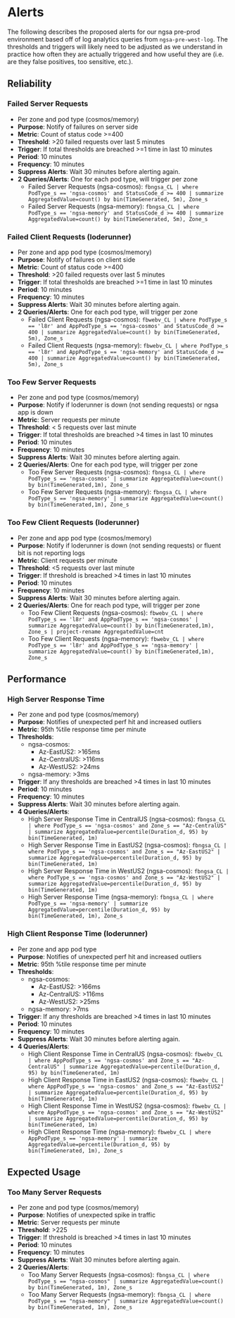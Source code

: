 
# Alerts

The following describes the proposed alerts for our ngsa pre-prod environment based off of log analytics queries from `ngsa-pre-west-log`.  The thresholds and triggers will likely need to be adjusted as we understand in practice how often they are actually triggered and how useful they are (i.e. are they false positives, too sensitive, etc.).  

## Reliability

### Failed Server Requests

- Per zone and pod type (cosmos/memory)
- **Purpose**: Notify of failures on server side
- **Metric**: Count of status code >=400
- **Threshold**: >20 failed requests over last 5 minutes
- **Trigger**: If total thresholds are breached >=1 time in last 10 minutes
- **Period**: 10 minutes
- **Frequency**: 10 minutes
- **Suppress Alerts**: Wait 30 minutes before alerting again.
- **2 Queries/Alerts**: One for each pod type, will trigger per zone
  - Failed Server Requests (ngsa-cosmos): `fbngsa_CL | where PodType_s == 'ngsa-cosmos' and StatusCode_d >= 400 | summarize AggregatedValue=count() by bin(TimeGenerated, 5m), Zone_s`
  - Failed Server Requests (ngsa-memory): `fbngsa_CL | where PodType_s == 'ngsa-memory' and StatusCode_d >= 400 | summarize AggregatedValue=count() by bin(TimeGenerated, 5m), Zone_s`

### Failed Client Requests (loderunner)

- Per zone and app pod type (cosmos/memory)
- **Purpose**: Notify of failures on client side
- **Metric**: Count of status code >=400
- **Threshold**: >20 failed requests over last 5 minutes
- **Trigger**: If total thresholds are breached >=1 time in last 10 minutes
- **Period**: 10 minutes
- **Frequency**: 10 minutes
- **Suppress Alerts**: Wait 30 minutes before alerting again.
- **2 Queries/Alerts**: One for each pod type, will trigger per zone
  - Failed Client Requests (ngsa-cosmos): `fbwebv_CL | where PodType_s == 'l8r' and AppPodType_s == 'ngsa-cosmos' and StatusCode_d >= 400 | summarize AggregatedValue=count() by bin(TimeGenerated, 5m), Zone_s`
  - Failed Client Requests (ngsa-memory): `fbwebv_CL | where PodType_s == 'l8r' and AppPodType_s == 'ngsa-memory' and StatusCode_d >= 400 | summarize AggregatedValue=count() by bin(TimeGenerated, 5m), Zone_s`

### Too Few Server Requests

- Per zone and pod type (cosmos/memory)
- **Purpose**: Notify if loderunner is down (not sending requests) or ngsa app is down
- **Metric**: Server requests per minute
- **Threshold**: < 5 requests over last minute
- **Trigger**: If total thresholds are breached >4 times in last 10 minutes
- **Period**: 10 minutes
- **Frequency**: 10 minutes
- **Suppress Alerts**: Wait 30 minutes before alerting again.
- **2 Queries/Alerts**: One for each pod type, will trigger per zone
  - Too Few Server Requests (ngsa-cosmos): `fbngsa_CL | where PodType_s == 'ngsa-cosmos' | summarize AggregatedValue=count() by bin(TimeGenerated,1m), Zone_s`
  - Too Few Server Requests (ngsa-memory): `fbngsa_CL | where PodType_s == 'ngsa-memory' | summarize AggregatedValue=count() by bin(TimeGenerated,1m), Zone_s`

### Too Few Client Requests (loderunner)

- Per zone and app pod type (cosmos/memory)
- **Purpose**: Notify if loderunner is down (not sending requests) or fluent bit is not reporting logs
- **Metric**: Client requests per minute
- **Threshold**: <5 requests over last minute
- **Trigger**: If threshold is breached >4 times in last 10 minutes
- **Period**: 10 minutes
- **Frequency**: 10 minutes
- **Suppress Alerts**: Wait 30 minutes before alerting again.
- **2 Queries/Alerts**: One for reach pod type, will trigger per zone
  - Too Few Client Requests (ngsa-cosmos): `fbwebv_CL | where PodType_s == 'l8r' and AppPodType_s == 'ngsa-cosmos' | summarize AggregatedValue=count() by bin(TimeGenerated,1m), Zone_s | project-rename AggregatedValue=cnt`
  - Too Few Client Requests (ngsa-memory): `fbwebv_CL | where PodType_s == 'l8r' and AppPodType_s == 'ngsa-memory' | summarize AggregatedValue=count() by bin(TimeGenerated,1m), Zone_s`

## Performance

### High Server Response Time

- Per zone and pod type (cosmos/memory)
- **Purpose**: Notifies of unexpected perf hit and increased outliers
- **Metric**: 95th %tile response time per minute
- **Thresholds**:
  - ngsa-cosmos:
    - Az-EastUS2: >165ms
    - Az-CentralUS: >116ms
    - Az-WestUS2: >24ms
  - ngsa-memory: >3ms
- **Trigger**: If any thresholds are breached >4 times in last 10 minutes
- **Period**: 10 minutes
- **Frequency**: 10 minutes
- **Suppress Alerts**: Wait 30 minutes before alerting again.
- **4 Queries/Alerts**:
  - High Server Response Time in CentralUS (ngsa-cosmos): `fbngsa_CL | where PodType_s == 'ngsa-cosmos' and Zone_s == "Az-CentralUS" | summarize AggregatedValue=percentile(Duration_d, 95) by bin(TimeGenerated, 1m)`
  - High Server Response Time in EastUS2 (ngsa-cosmos): `fbngsa_CL | where PodType_s == 'ngsa-cosmos' and Zone_s == "Az-EastUS2" | summarize AggregatedValue=percentile(Duration_d, 95) by bin(TimeGenerated, 1m)`
  - High Server Response Time in WestUS2 (ngsa-cosmos): `fbngsa_CL | where PodType_s == 'ngsa-cosmos' and Zone_s == "Az-WestUS2" | summarize AggregatedValue=percentile(Duration_d, 95) by bin(TimeGenerated, 1m)`
  - High Server Response Time (ngsa-memory): `fbngsa_CL | where PodType_s == 'ngsa-memory' | summarize AggregatedValue=percentile(Duration_d, 95) by bin(TimeGenerated, 1m), Zone_s`

### High Client Response Time (loderunner)

- Per zone and app pod type
- **Purpose**: Notifies of unexpected perf hit and increased outliers
- **Metric**: 95th %tile response time per minute
- **Thresholds**:
  - ngsa-cosmos:
    - Az-EastUS2: >166ms
    - Az-CentralUS: >116ms
    - Az-WestUS2: >25ms
  - ngsa-memory: >7ms
- **Trigger**: If any thresholds are breached >4 times in last 10 minutes
- **Period**: 10 minutes
- **Frequency**: 10 minutes
- **Suppress Alerts**: Wait 30 minutes before alerting again.
- **4 Queries/Alerts**:
  - High Client Response Time in CentralUS (ngsa-cosmos): `fbwebv_CL | where AppPodType_s == 'ngsa-cosmos' and Zone_s == "Az-CentralUS" | summarize AggregatedValue=percentile(Duration_d, 95) by bin(TimeGenerated, 1m)`
  - High Client Response Time in EastUS2 (ngsa-cosmos): `fbwebv_CL | where AppPodType_s == 'ngsa-cosmos' and Zone_s == "Az-EastUS2" | summarize AggregatedValue=percentile(Duration_d, 95) by bin(TimeGenerated, 1m)`
  - High Client Response Time in WestUS2 (ngsa-cosmos): `fbwebv_CL | where AppPodType_s == 'ngsa-cosmos' and Zone_s == "Az-WestUS2" | summarize AggregatedValue=percentile(Duration_d, 95) by bin(TimeGenerated, 1m)`
  - High Client Response Time (ngsa-memory): `fbwebv_CL | where AppPodType_s == 'ngsa-memory' | summarize AggregatedValue=percentile(Duration_d, 95) by bin(TimeGenerated, 1m), Zone_s`

## Expected Usage

### Too Many Server Requests

- Per zone and pod type (cosmos/memory)
- **Purpose**: Notifies of unexpected spike in traffic
- **Metric**: Server requests per minute
- **Threshold**: >225
- **Trigger**: If threshold is breached >4 times in last 10 minutes
- **Period**: 10 minutes
- **Frequency**: 10 minutes
- **Suppress Alerts**: Wait 30 minutes before alerting again.
- **2 Queries/Alerts**:
  - Too Many Server Requests (ngsa-cosmos): `fbngsa_CL | where PodType_s == "ngsa-cosmos" | summarize AggregatedValue=count() by bin(TimeGenerated, 1m), Zone_s`
  - Too Many Server Requests (ngsa-memory): `fbngsa_CL | where PodType_s == "ngsa-memory" | summarize AggregatedValue=count() by bin(TimeGenerated, 1m), Zone_s`
